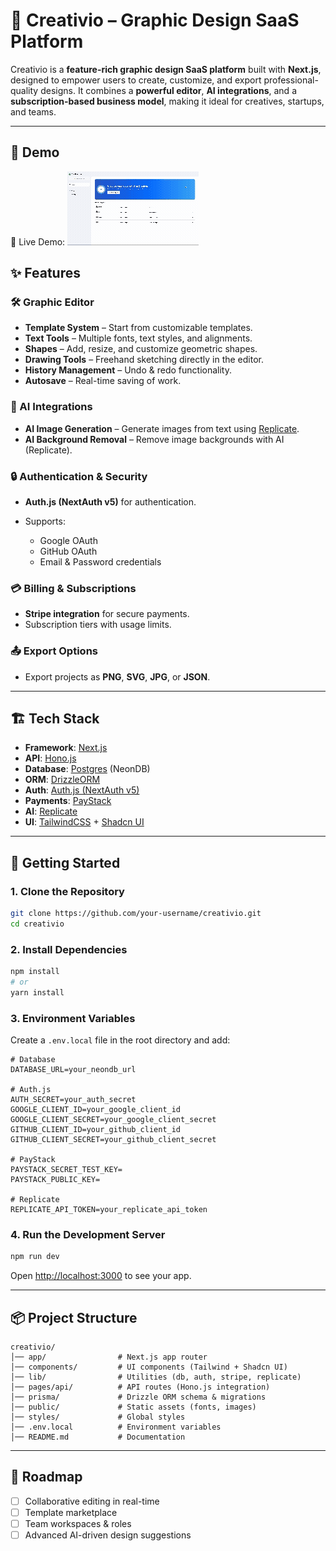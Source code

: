 # 🎨 Creativio – Graphic Design SaaS Platform

Creativio is a **feature-rich graphic design SaaS platform** built with **Next.js**, designed to empower users to create, customize, and export professional-quality designs. It combines a **powerful editor**, **AI integrations**, and a **subscription-based business model**, making it ideal for creatives, startups, and teams.

---

## 📸 Demo

🎥 Live Demo: ![Creativio Demo](docs/creativio-recording.gif)

## ✨ Features

### 🛠️ Graphic Editor

* **Template System** – Start from customizable templates.
* **Text Tools** – Multiple fonts, text styles, and alignments.
* **Shapes** – Add, resize, and customize geometric shapes.
* **Drawing Tools** – Freehand sketching directly in the editor.
* **History Management** – Undo & redo functionality.
* **Autosave** – Real-time saving of work.

### 🤖 AI Integrations

* **AI Image Generation** – Generate images from text using [Replicate](https://replicate.com).
* **AI Background Removal** – Remove image backgrounds with AI (Replicate).

### 🔒 Authentication & Security

* **Auth.js (NextAuth v5)** for authentication.
* Supports:

  * Google OAuth
  * GitHub OAuth
  * Email & Password credentials

### 💳 Billing & Subscriptions

* **Stripe integration** for secure payments.
* Subscription tiers with usage limits.

### 📤 Export Options

* Export projects as **PNG**, **SVG**, **JPG**, or **JSON**.

---

## 🏗️ Tech Stack

* **Framework**: [Next.js](https://nextjs.org/)
* **API**: [Hono.js](https://hono.dev/)
* **Database**: [Postgres](https://neon.tech/) (NeonDB)
* **ORM**: [DrizzleORM](https://orm.drizzle.team/)
* **Auth**: [Auth.js (NextAuth v5)](https://authjs.dev/)
* **Payments**: [PayStack](https://paystack.com/)
* **AI**: [Replicate](https://replicate.com)
* **UI**: [TailwindCSS](https://tailwindcss.com/) + [Shadcn UI](https://ui.shadcn.com/)

---

## 🚀 Getting Started

### 1. Clone the Repository

```bash
git clone https://github.com/your-username/creativio.git
cd creativio
```

### 2. Install Dependencies

```bash
npm install
# or
yarn install
```

### 3. Environment Variables

Create a `.env.local` file in the root directory and add:

```env
# Database
DATABASE_URL=your_neondb_url

# Auth.js
AUTH_SECRET=your_auth_secret
GOOGLE_CLIENT_ID=your_google_client_id
GOOGLE_CLIENT_SECRET=your_google_client_secret
GITHUB_CLIENT_ID=your_github_client_id
GITHUB_CLIENT_SECRET=your_github_client_secret

# PayStack
PAYSTACK_SECRET_TEST_KEY=
PAYSTACK_PUBLIC_KEY=

# Replicate
REPLICATE_API_TOKEN=your_replicate_api_token
```

### 4. Run the Development Server

```bash
npm run dev
```

Open [http://localhost:3000](http://localhost:3000) to see your app.

---

## 📦 Project Structure

```
creativio/
│── app/                # Next.js app router
│── components/         # UI components (Tailwind + Shadcn UI)
│── lib/                # Utilities (db, auth, stripe, replicate)
│── pages/api/          # API routes (Hono.js integration)
│── prisma/             # Drizzle ORM schema & migrations
│── public/             # Static assets (fonts, images)
│── styles/             # Global styles
│── .env.local          # Environment variables
│── README.md           # Documentation
```

---

## 🧪 Roadmap

* [ ] Collaborative editing in real-time
* [ ] Template marketplace
* [ ] Team workspaces & roles
* [ ] Advanced AI-driven design suggestions
